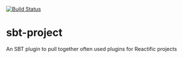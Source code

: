 
[![Build Status](https://travis-ci.org/reactific/sbt-project.svg?branch=master)](https://travis-ci.org/reactific/sbt-project)

# sbt-project
An SBT plugin to pull together often used plugins for Reactific projects
